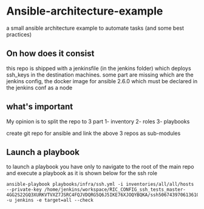 # Ansible-architecture-example
a small ansible architecture example to automate tasks (and some best practices)

## On how does it consist
this repo is shipped with a jenkinsfile (in the jenkins folder) which deploys ssh_keys in the destination machines.
some part are missing which are the jenkins config, the docker image for ansible 2.6.0 which must be declared in the jenkins conf as a node

## what's important
My opinion is to split the repo to 3 part 
1- inventory
2- roles
3- playbooks

create git repo for ansible and link the above 3 repos as sub-modules

## Launch a playbook
to launch a playbook you have only to navigate to the root of the main repo and execute a playbook as it is shown below for the ssh role

```
ansible-playbook playbooks/infra/ssh.yml -i inventories/all/all/hosts --private-key /home/jenkins/workspace/RIC_CONFIG_ssh_tests_master-4GG2S22GQ3XURKVTVXZ7JSRC4FQJVDQRG5Q6J5IKE76XJOQYBQKA/ssh5067439706136108276.key -u jenkins -e target=all --check
```
